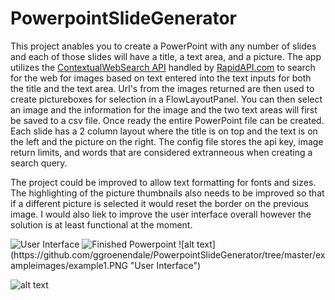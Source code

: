 # PowerpointSlideGenerator

This project anables you to create a PowerPoint with any number of slides and each of those slides will have a title, a text area, and a picture. The app utilizes the [ContextualWebSearch API](https://rapidapi.com/contextualwebsearch/api/web-search "Contextual Web Search API (RapidAPI.com)") handled by [RapidAPI.com](https://rapidapi.com "RapidAPI.com") to search for the web for images based on text entered into the text inputs for both the title and the text area. Url's from the images returned are then used to create pictureboxes for selection in a FlowLayoutPanel. You can then select an image and the information for the image and the two text areas will first be saved to a csv file. Once ready the entire PowerPoint file can be created. Each slide has a 2 column layout where the title is on top and the text is on the left and the picture on the right. The config file stores the api key, image return limits, and words that are considered extranneous when creating a search query.

The project could be improved to allow text formatting for fonts and sizes. The highlighting of the picture thumbnails also needs to be improved so that if a different picture is selected it would reset the border on the previous image. I would also liek to improve the user interface overall however the solution is at least functional at the moment.

<img alt="User Interface" src="https://github.com/ggroenendale/PowerpointSlideGenerator/tree/master/exampleimages/example1.PNG">
<img alt="Finished Powerpoint" src="https://github.com/ggroenendale/PowerpointSlideGenerator/tree/master/exampleimages/example2.PNG">
![alt text](https://github.com/ggroenendale/PowerpointSlideGenerator/tree/master/exampleimages/example1.PNG "User Interface")

![alt text](https://github.com/ggroenendale/PowerpointSlideGenerator/tree/master/exampleimages/example2.PNG "Finished Powerpoint")

